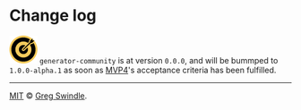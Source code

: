 # Change log

[![Goal][icon-goal-image]][mvp4-url] `generator-community` is at version `0.0.0`, and will be bummped to `1.0.0-alpha.1` as soon as [MVP4][mvp4-url]'s acceptance criteria has been fulfilled.

---

[MIT][license-url] © [Greg Swindle][author-url].

[author-url]: https://github.com/commonality
[license-url]: ./LICENSE
[icon-goal-image]: ./docs/img/icons8/icon-goal.png
[mvp4-url]: https://github.com/commonality/generator-community/milestone/4
